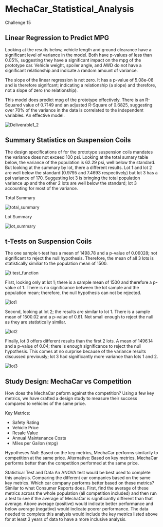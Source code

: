 # MechaCar_Statistical_Analysis
  Challenge 15

## Linear Regression to Predict MPG
Looking at the results below, vehicle length and ground clearance have a significant level of variance in the model. Both have p-values of less than 0.05%, suggesting they have a significant impact on the mpg of the prototype car. Vehicle weight, spoiler angle, and AWD do not have a significant relationship and indicate a random amount of variance.

The slope of the linear regression is not zero. It has a p-value of 5.08e-08 and is therefore signifcant; indicating a relationship (a slope) and therefore, not a slope of zero (no relationship).

This model does predict mpg of the prototype effectively. There is an R-Squared value of 0.7149 and an adjusted R-Square of 0.6825, suggesting over 70% of the variance in the data is correlated to the independent variables. An effective model. 

![Deliverable1_2](https://user-images.githubusercontent.com/96352625/163754789-b05bbc63-87ce-445d-af35-072c05881e42.png)

## Summary Statistics on Suspension Coils
The design specifications of for the prototype suspension coils mandates the variance does not exceed 100 psi. Looking at the total sumary table below, the variance of the population is 62.29 psi, well below the standard. But looking at the summary by lot, there a different results. Lot 1 and lot 2 are well below the standard (0.9795 and 7.4693 respectively) but lot 3 has a psi variance of 170. Suggesting lot 3 is bringing the total population variance up and the other 2 lots are well below the standard; lot 3 accounting for most of the variance. 

Total Summary

![total_summary](https://user-images.githubusercontent.com/96352625/163754810-a2f1f3bb-62b8-4a92-aa7f-2516a4d77008.png)

Lot Summary

![lot_summary](https://user-images.githubusercontent.com/96352625/163754824-c84230bb-cd38-4f94-b8d9-f6a4eb29d98f.png)

## t-Tests on Suspension Coils
The one sample t-test has a mean of 1498.78 and a p-value of 0.06028; not significant to reject the null hypothesis. Therefore, the mean of all 3 lots is statistically similiar to the population mean of 1500. 

![t test_function](https://user-images.githubusercontent.com/96352625/163757471-9d464839-35f9-47eb-b2c9-d34a8a34d177.png)

First, looking only at lot 1; there is a sample mean of 1500 and therefore a p-value of 1. There is no significance between the lot sample and the population mean; therefore, the null hypothesis can not be rejected. 

![lot1](https://user-images.githubusercontent.com/96352625/163757485-5f795c2f-9f51-4dfe-bff6-e5fc595f96bc.png)

Second, looking at lot 2; the results are similar to lot 1. There is a sample mean of 1500.02 and a p-value of 0.61. Not small enough to reject the null as they are statistically similar.

![lot2](https://user-images.githubusercontent.com/96352625/163757494-a90a5016-7ccb-4e2e-8513-e679f54e3e06.png)

Finally, lot 3 offers different results than the first 2 lots. A mean of 1496.14 and a p-value of 0.04; there is enough significance to reject the null hypothesis. This comes at no surprise because of the variance results discussed previously; lot 3 had significantly more variance than lots 1 and 2.

![lot3](https://user-images.githubusercontent.com/96352625/163757511-ee50ecc2-a52d-4e96-80d9-0bd5b7f993f2.png)


## Study Design: MechaCar vs Competition
How does the MechaCar peform against the competition? Using a few key metrics, we have crafted a design study to measure their success compared to vehicles of the same price.

Key Metrics:
* Safety Rating
* Vehicle Price
* Resale Value
* Annual Maintenance Costs
* Miles per Gallon (mpg)

Hypotheses
Null: Based on the key metrics, MechaCar performs similarily to competition at the same price.
Alternative: Based on key metrics, MechaCar performs better than the competition performed at the same price.

Statistical Test and Data
An ANOVA test would be best used to complete this analysis. Comparing the different car companies based on the same key metrics. Which car company performs better based on these metrics? Similar to what Consumer Reports does. First, find the average of these metrics across the whole population (all competition included) and then run a test to see if the average of MechaCar is significantly different than that average. Above average (positive) would indicate better performance and below average (negative) would indicate poorer performance. The data needed to complete this analysis would include the key metrics listed above for at least 3 years of data to have a more inclusive analysis. 
